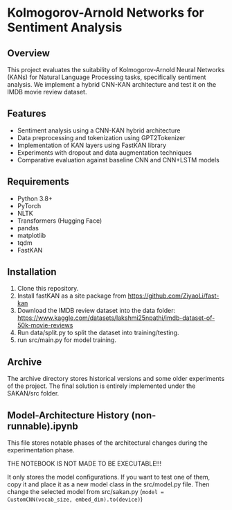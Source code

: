 # Kolmogorov-Arnold Networks for Sentiment Analysis

## Overview

This project evaluates the suitability of Kolmogorov-Arnold Neural Networks (KANs) for Natural Language Processing tasks, specifically sentiment analysis. We implement a hybrid CNN-KAN architecture and test it on the IMDB movie review dataset.

## Features

- Sentiment analysis using a CNN-KAN hybrid architecture
- Data preprocessing and tokenization using GPT2Tokenizer
- Implementation of KAN layers using FastKAN library
- Experiments with dropout and data augmentation techniques
- Comparative evaluation against baseline CNN and CNN+LSTM models

## Requirements

- Python 3.8+
- PyTorch
- NLTK
- Transformers (Hugging Face)
- pandas
- matplotlib
- tqdm
- FastKAN

## Installation

1. Clone this repository.
2. Install fastKAN as a site package from https://github.com/ZiyaoLi/fast-kan
3. Download the IMDB review dataset into the data folder: https://www.kaggle.com/datasets/lakshmi25npathi/imdb-dataset-of-50k-movie-reviews
4. Run data/split.py to split the dataset into training/testing.
5. run src/main.py for model training.

## Archive
The archive directory stores historical versions and some older experiments of the project.
The final solution is entirely implemented under the SAKAN/src folder.

## Model-Architecture History (non-runnable).ipynb
This file stores notable phases of the architectural changes during the experimentation phase.

THE NOTEBOOK IS NOT MADE TO BE EXECUTABLE!!!

It only stores the model configurations.
If you want to test one of them, copy it and place it as a new model class in the src/model.py file.
Then change the selected model from src/sakan.py (`model = CustomCNN(vocab_size, embed_dim).to(device)`)
